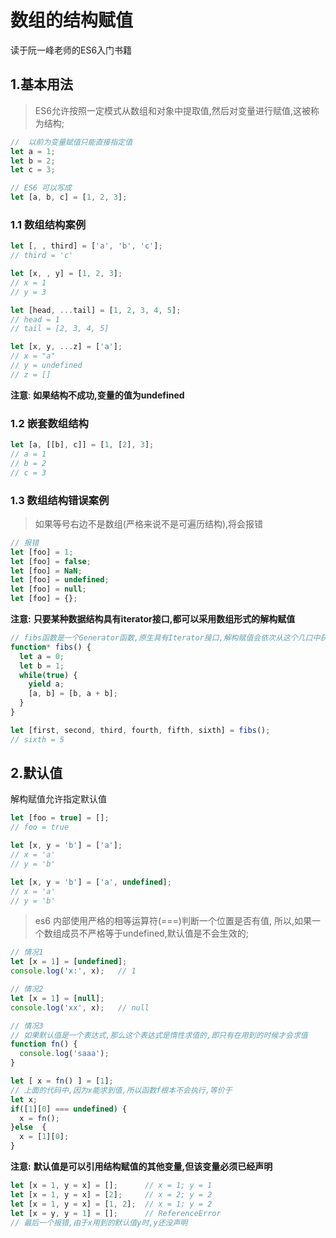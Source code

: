 # 数组的结构赋值
读于阮一峰老师的ES6入门书籍
## 1.基本用法
> ES6允许按照一定模式从数组和对象中提取值,然后对变量进行赋值,这被称为结构;


```js
//  以前为变量赋值只能直接指定值
let a = 1;
let b = 2;
let c = 3;

// ES6 可以写成
let [a, b, c] = [1, 2, 3];
```
### 1.1 数组结构案例
```js
let [, , third] = ['a', 'b', 'c'];
// third = 'c'

let [x, , y] = [1, 2, 3];
// x = 1
// y = 3

let [head, ...tail] = [1, 2, 3, 4, 5];
// head = 1
// tail = [2, 3, 4, 5]

let [x, y, ...z] = ['a'];
// x = "a"
// y = undefined
// z = []
```
**注意**: **如果结构不成功,变量的值为undefined**
### 1.2 嵌套数组结构
```js
let [a, [[b], c]] = [1, [2], 3];
// a = 1
// b = 2
// c = 3
```

### 1.3 数组结构错误案例
> 如果等号右边不是数组(严格来说不是可遍历结构),将会报错

```js
// 报错
let [foo] = 1;
let [foo] = false;
let [foo] = NaN;
let [foo] = undefined;
let [foo] = null;
let [foo] = {};
```
**注意:** **只要某种数据结构具有iterator接口,都可以采用数组形式的解构赋值**
```js
// fibs函数是一个Generator函数,原生具有Iterator接口,解构赋值会依次从这个几口中获取值
function* fibs() {
  let a = 0;
  let b = 1;
  while(true) {
    yield a;
    [a, b] = [b, a + b];
  }
}

let [first, second, third, fourth, fifth, sixth] = fibs();
// sixth = 5
```

## 2.默认值
解构赋值允许指定默认值
```js
let [foo = true] = [];
// foo = true

let [x, y = 'b'] = ['a']; 
// x = 'a'
// y = 'b'

let [x, y = 'b'] = ['a', undefined]; 
// x = 'a'
// y = 'b'
```
> es6 内部使用严格的相等运算符(===)判断一个位置是否有值, 所以,如果一个数组成员不严格等于undefined,默认值是不会生效的;

```js
// 情况1
let [x = 1] = [undefined];
console.log('x:', x);   // 1

// 情况2
let [x = 1] = [null];
console.log('xx', x);   // null

// 情况3
// 如果默认值是一个表达式,那么这个表达式是惰性求值的,即只有在用到的时候才会求值
function fn() {
  console.log('saaa');
}

let [ x = fn() ] = [1];
// 上面的代码中,因为x能求到值,所以函数f根本不会执行,等价于
let x;
if([1][0] === undefined) {
  x = fn();
}else  {
  x = [1][0];
}
```
**注意:** **默认值是可以引用结构赋值的其他变量,但该变量必须已经声明**
```js
let [x = 1, y = x] = [];      // x = 1; y = 1
let [x = 1, y = x] = [2];     // x = 2; y = 2
let [x = 1, y = x] = [1, 2];  // x = 1; y = 2
let [x = y, y = 1] = [];      // ReferenceError
// 最后一个报错,由于x用到的默认值y时,y还没声明

```


